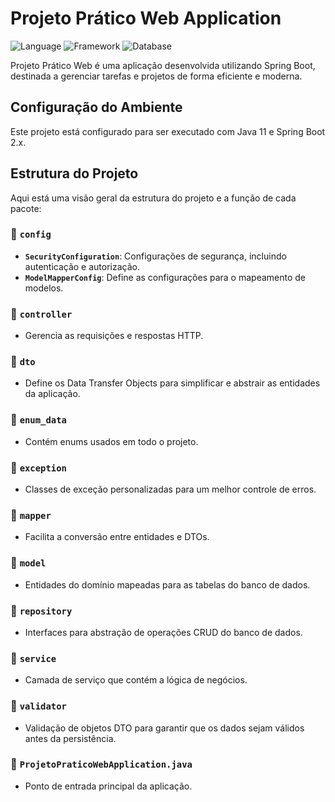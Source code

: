 # Projeto Prático Web Application

![Language](https://img.shields.io/badge/language-Java-blue.svg)
![Framework](https://img.shields.io/badge/framework-Spring%20Boot-green.svg)
![Database](https://img.shields.io/badge/database-H2-orange.svg)

Projeto Prático Web é uma aplicação desenvolvida utilizando Spring Boot, destinada a gerenciar tarefas e projetos de forma eficiente e moderna.

## Configuração do Ambiente

Este projeto está configurado para ser executado com Java 11 e Spring Boot 2.x.

## Estrutura do Projeto

Aqui está uma visão geral da estrutura do projeto e a função de cada pacote:

### 📂 `config`
- **`SecurityConfiguration`**: Configurações de segurança, incluindo autenticação e autorização.
- **`ModelMapperConfig`**: Define as configurações para o mapeamento de modelos.

### 📂 `controller`
- Gerencia as requisições e respostas HTTP.

### 📂 `dto`
- Define os Data Transfer Objects para simplificar e abstrair as entidades da aplicação.

### 📂 `enum_data`
- Contém enums usados em todo o projeto.

### 📂 `exception`
- Classes de exceção personalizadas para um melhor controle de erros.

### 📂 `mapper`
- Facilita a conversão entre entidades e DTOs.

### 📂 `model`
- Entidades do domínio mapeadas para as tabelas do banco de dados.

### 📂 `repository`
- Interfaces para abstração de operações CRUD do banco de dados.

### 📂 `service`
- Camada de serviço que contém a lógica de negócios.

### 📂 `validator`
- Validação de objetos DTO para garantir que os dados sejam válidos antes da persistência.

### 📃 `ProjetoPraticoWebApplication.java`
- Ponto de entrada principal da aplicação.
